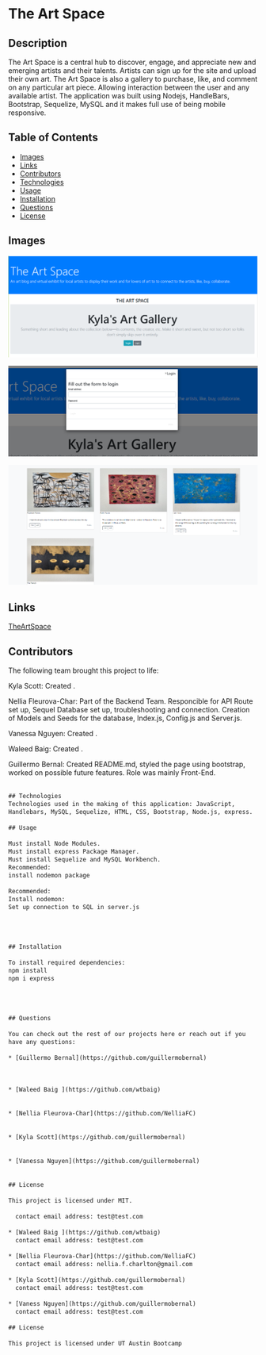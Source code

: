 # The Art Space

## Description

The Art Space is a central hub to discover, engage, and appreciate new and emerging artists and their talents. Artists can sign up for the site and upload their own art. The Art Space is also a gallery to purchase, like, and comment on any particular art piece.  Allowing interaction between the user and any available artist. The application was built using Nodejs, HandleBars, Bootstrap, Sequelize, MySQL and it makes full use of being mobile responsive. 

## Table of Contents

* [Images](#images)
* [Links](#links)
* [Contributors](#contributors)
* [Technologies](#technologies)
* [Usage](#usage)
* [Installation](#installation)
* [Questions](#questions)
* [License](#license)

## Images

![LandingPage](./public/Images/homepage.PNG)

![Login](./public/Images/login.PNG)

![Gallery](./public/Images/gallery.PNG)

## Links

[TheArtSpace]()
<!--this is where our Heroku link  goes. -->

## Contributors


The following team brought this project to life: 


Kyla Scott: Created . 

Nellia Fleurova-Char: Part of the Backend Team. Responcible for API Route set up, Sequel Database set up, troubleshooting and connection. Creation of Models and Seeds for the database, Index.js, Config.js and Server.js. 

Vanessa Nguyen: Created .

Waleed Baig:  Created . 

Guillermo Bernal: Created README.md, styled the page using bootstrap, worked on possible future features. Role was mainly Front-End. 
```

## Technologies
Technologies used in the making of this application: JavaScript, Handlebars, MySQL, Sequelize, HTML, CSS, Bootstrap, Node.js, express.

## Usage

Must install Node Modules.
Must install express Package Manager.
Must install Sequelize and MySQL Workbench.
Recommended:
install nodemon package

Recommended:
Install nodemon:
Set up connection to SQL in server.js 




## Installation

To install required dependencies:
npm install 
npm i express




## Questions

You can check out the rest of our projects here or reach out if you have any questions:

* [Guillermo Bernal](https://github.com/guillermobernal)

  

* [Waleed Baig ](https://github.com/wtbaig)
 

* [Nellia Fleurova-Char](https://github.com/NelliaFC)
 

* [Kyla Scott](https://github.com/guillermobernal)
  

* [Vanessa Nguyen](https://github.com/guillermobernal)
 

## License

This project is licensed under MIT.

  contact email address: test@test.com

* [Waleed Baig ](https://github.com/wtbaig)
  contact email address: test@test.com

* [Nellia Fleurova-Char](https://github.com/NelliaFC)
  contact email address: nellia.f.charlton@gmail.com

* [Kyla Scott](https://github.com/guillermobernal)
  contact email address: test@test.com

* [Vaness Nguyen](https://github.com/guillermobernal)
  contact email address: test@test.com

## License

This project is licensed under UT Austin Bootcamp



